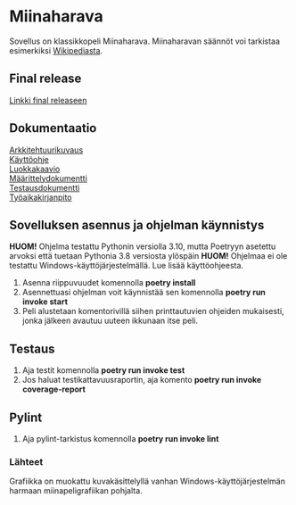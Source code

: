 # Miinaharava

Sovellus on klassikkopeli Miinaharava. Miinaharavan säännöt voi tarkistaa esimerkiksi [Wikipediasta](https://fi.wikipedia.org/wiki/Miinaharava_(peli)).

## Final release
[Linkki final releaseen](https://github.com/savalre/ot-harjoitustyo/releases/tag/finalrelease)
## Dokumentaatio
[Arkkitehtuurikuvaus](https://github.com/savalre/ot-harjoitustyo/blob/master/dokumentaatio/arkkitehtuuri.md)  
[Käyttöohje](https://github.com/savalre/ot-harjoitustyo/blob/master/dokumentaatio/kayttoohje.md)  
[Luokkakaavio](https://github.com/savalre/ot-harjoitustyo/blob/f14552c60e27a7fa43cfb7daf850fba0e176957d/dokumentaatio/arkkitehtuuri.md)  
[Määrittelydokumentti](https://github.com/savalre/ot-harjoitustyo/blob/master/dokumentaatio/vaatimusmaarittely.md)  
[Testausdokumentti](https://github.com/savalre/ot-harjoitustyo/blob/master/dokumentaatio/testaus.md)  
[Työaikakirjanpito](https://github.com/savalre/ot-harjoitustyo/blob/master/dokumentaatio/tyoaikakirjanpito.md)  

## Sovelluksen asennus ja ohjelman käynnistys

**HUOM!** Ohjelma testattu Pythonin versiolla 3.10, mutta Poetryyn asetettu arvoksi että tuetaan Pythonia 3.8 versiosta ylöspäin
**HUOM!** Ohjelmaa ei ole testattu Windows-käyttöjärjestelmällä. Lue lisää käyttöohjeesta.

1. Asenna riippuvuudet komennolla **poetry install**
2. Asennettuasi ohjelman voit käynnistää sen komennolla **poetry run invoke start**
3. Peli alustetaan komentorivillä siihen printtautuvien ohjeiden mukaisesti, jonka jälkeen avautuu uuteen ikkunaan itse peli.

## Testaus

1. Aja testit komennolla **poetry run invoke test**
2. Jos haluat testikattavuusraportin, aja komento **poetry run invoke coverage-report**

## Pylint
1. Aja pylint-tarkistus komennolla **poetry run invoke lint**

### Lähteet
Grafiikka on muokattu kuvakäsittelyllä vanhan Windows-käyttöjärjestelmän harmaan miinapeligrafiikan pohjalta.
